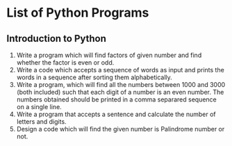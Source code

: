 # List of Python Programs

## Introduction to Python

1. Write a program which will find factors of given number and find whether the factor is even or odd.
2. Write a code which accepts a sequence of words as input and prints the words in a sequence after sorting them alphabetically.
3. Write a program, which will find all the numbers between 1000 and 3000 (both included) such that each digit of a number is an even number. The numbers obtained should be printed in a comma separared sequence on a single line.
4. Write a program that accepts a sentence and calculate the number of letters and digits.
5. Design a code which will find the given number is Palindrome number or not.
